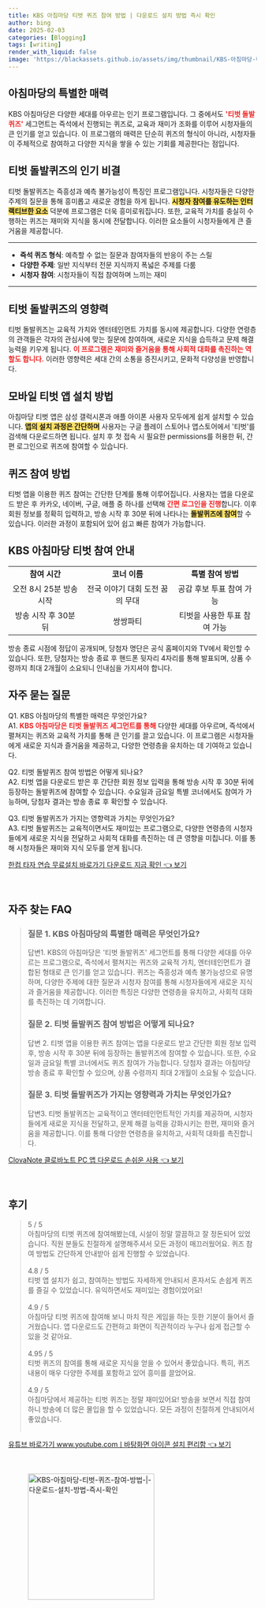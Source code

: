 ```yaml
---
title: KBS 아침마당 티벗 퀴즈 참여 방법 | 다운로드 설치 방법 즉시 확인
author: bing
date: 2025-02-03
categories: [Blogging]
tags: [writing]
render_with_liquid: false
image: 'https://blackassets.github.io/assets/img/thumbnail/KBS-아침마당-티벗-퀴즈-참여-방법-|-다운로드-설치-방법-즉시-확인.webp'
---
```



<h2 id='아침마당의 특별한 매력'>아침마당의 특별한 매력</h2>

<p>KBS 아침마당은 다양한 세대를 아우르는 인기 프로그램입니다. 그 중에서도 <b><span style="color: #ee2323;">'티벗 돌발퀴즈'</span></b> 세그먼트는 즉석에서 진행되는 퀴즈로, 교육과 재미가 조화를 이루어 시청자들의 큰 인기를 얻고 있습니다. 이 프로그램의 매력은 단순히 퀴즈의 형식이 아니라, 시청자들이 주체적으로 참여하고 다양한 지식을 쌓을 수 있는 기회를 제공한다는 점입니다.</p>

<h2 id='티벗 돌발퀴즈의 인기 비결'>티벗 돌발퀴즈의 인기 비결</h2>

<p>티벗 돌발퀴즈는 즉흥성과 예측 불가능성이 특징인 프로그램입니다. 시청자들은 다양한 주제의 질문을 통해 흥미롭고 새로운 경험을 하게 됩니다. <b><span style="background-color: #ffe066;">시청자 참여를 유도하는 인터랙티브한 요소</span></b> 덕분에 프로그램은 더욱 흥미로워집니다. 또한, 교육적 가치를 충실히 수행하는 퀴즈는 재미와 지식을 동시에 전달합니다. 이러한 요소들이 시청자들에게 큰 즐거움을 제공합니다.</p>

<hr />

<ul>
    <li><b>즉석 퀴즈 형식</b>: 예측할 수 없는 질문과 참여자들의 반응이 주는 스릴</li>
    <li><b>다양한 주제</b>: 일반 지식부터 전문 지식까지 폭넓은 주제를 다룸</li>
    <li><b>시청자 참여</b>: 시청자들이 직접 참여하며 느끼는 재미</li>
</ul>

<hr />

<h2 id='티벗 돌발퀴즈의 영향력'>티벗 돌발퀴즈의 영향력</h2>

<p>티벗 돌발퀴즈는 교육적 가치와 엔터테인먼트 가치를 동시에 제공합니다. 다양한 연령층의 관객들은 각자의 관심사에 맞는 질문에 참여하며, 새로운 지식을 습득하고 문제 해결 능력을 키우게 됩니다. <b><span style="color: #ee2323;">이 프로그램은 재미와 즐거움을 통해 사회적 대화를 촉진하는 역할도 합니다.</span></b> 이러한 영향력은 세대 간의 소통을 증진시키고, 문화적 다양성을 반영합니다.</p>

<h2 id='모바일 티벗 앱 설치 방법'>모바일 티벗 앱 설치 방법</h2>

<p>아침마당 티벗 앱은 삼성 갤럭시폰과 애플 아이폰 사용자 모두에게 쉽게 설치할 수 있습니다. <b><span style="background-color: #ffe066;">앱의 설치 과정은 간단하며</span></b> 사용자는 구글 플레이 스토어나 앱스토어에서 '티벗'를 검색해 다운로드하면 됩니다. 설치 후 첫 접속 시 필요한 permissions를 허용한 뒤, 간편 로그인으로 퀴즈에 참여할 수 있습니다.</p>

<h2 id='퀴즈 참여 방법'>퀴즈 참여 방법</h2>

<p>티벗 앱을 이용한 퀴즈 참여는 간단한 단계를 통해 이루어집니다. 사용자는 앱을 다운로드 받은 후 카카오, 네이버, 구글, 애플 중 하나를 선택해 <b><span style="color: #ee2323;">간편 로그인을 진행</span></b>합니다. 이후 회원 정보를 정확히 입력하고, 방송 시작 후 30분 뒤에 나타나는 <b><span style="background-color: #ffe066;">돌발퀴즈에 참여</span></b>할 수 있습니다. 이러한 과정이 포함되어 있어 쉽고 빠른 참여가 가능합니다.</p>

<h2 id='KBS 아침마당 티벗 참여 안내'>KBS 아침마당 티벗 참여 안내</h2>

<table>
    <tr>
        <td style="text-align: center; height: 17px;"><b>참여 시간</b></td>
        <td style="text-align: center; height: 17px;"><b>코너 이름</b></td>
        <td style="text-align: center; height: 17px;"><b>특별 참여 방법</b></td>
    </tr>
    <tr>
        <td style="text-align: center; height: 17px;">오전 8시 25분 방송 시작</td>
        <td style="text-align: center; height: 17px;">전국 이야기 대회 도전 꿈의 무대</td>
        <td style="text-align: center; height: 17px;">공감 후보 투표 참여 가능</td>
    </tr>
    <tr>
        <td style="text-align: center; height: 17px;">방송 시작 후 30분 뒤</td>
        <td style="text-align: center; height: 17px;">쌍쌍파티</td>
        <td style="text-align: center; height: 17px;">티벗을 사용한 투표 참여 가능</td>
    </tr>
</table>

<p>방송 종료 시점에 정답이 공개되며, 당첨자 명단은 공식 홈페이지와 TV에서 확인할 수 있습니다. 또한, 당첨자는 방송 종료 후 핸드폰 뒷자리 4자리를 통해 발표되며, 상품 수령까지 최대 2개월이 소요되니 인내심을 가지셔야 합니다.</p>

<h2 id='자주 묻는 질문'>자주 묻는 질문</h2>

<p>Q1. KBS 아침마당의 특별한 매력은 무엇인가요?<br> A1. <b><span style="color: #ee2323;">KBS 아침마당은 티벗 돌발퀴즈 세그먼트를 통해</span></b> 다양한 세대를 아우르며, 즉석에서 펼쳐지는 퀴즈와 교육적 가치를 통해 큰 인기를 끌고 있습니다. 이 프로그램은 시청자들에게 새로운 지식과 즐거움을 제공하고, 다양한 연령층을 유치하는 데 기여하고 있습니다.</p>

<p>Q2. 티벗 돌발퀴즈 참여 방법은 어떻게 되나요?<br> A2. 티벗 앱을 다운로드 받은 후 간단한 회원 정보 입력을 통해 방송 시작 후 30분 뒤에 등장하는 돌발퀴즈에 참여할 수 있습니다. 수요일과 금요일 특별 코너에서도 참여가 가능하며, 당첨자 결과는 방송 종료 후 확인할 수 있습니다.</p>

<p>Q3. 티벗 돌발퀴즈가 가지는 영향력과 가치는 무엇인가요?<br> A3. 티벗 돌발퀴즈는 교육적이면서도 재미있는 프로그램으로, 다양한 연령층의 시청자들에게 새로운 지식을 전달하고 사회적 대화를 촉진하는 데 큰 영향을 미칩니다. 이를 통해 시청자들은 재미와 지식 모두를 얻게 됩니다.</p>


<p><a class="click-button" title="한컴 타자 연습 무료설치 바로가기 다운로드 지금 확인" href="https://blackassets.github.io/posts/%ED%95%9C%EC%BB%B4-%ED%83%80%EC%9E%90-%EC%97%B0%EC%8A%B5-%EB%AC%B4%EB%A3%8C%EC%84%A4%EC%B9%98-%EB%B0%94%EB%A1%9C%EA%B0%80%EA%B8%B0-%EB%8B%A4%EC%9A%B4%EB%A1%9C%EB%93%9C-%EC%A7%80%EA%B8%88-%ED%99%95%EC%9D%B8/" rel="dofollow">한컴 타자 연습 무료설치 바로가기 다운로드 지금 확인 👈 보기</a></p><br>
<h2 id='자주_찾는_FAQ'>자주 찾는 FAQ</h2>
<div itemscope="" itemtype="https://schema.org/FAQPage">
<blockquote>
<div itemscope="" itemprop="mainEntity" itemtype="https://schema.org/Question">
<h3 itemprop="name">질문 1. KBS 아침마당의 특별한 매력은 무엇인가요?</h3>
<div itemscope="" itemprop="acceptedAnswer" itemtype="https://schema.org/Answer">
<span itemprop="text">
<p>답변1. KBS의 아침마당은 '티벗 돌발퀴즈' 세그먼트를 통해 다양한 세대를 아우르는 프로그램으로, 즉석에서 펼쳐지는 퀴즈와 교육적 가치, 엔터테인먼트가 결합된 형태로 큰 인기를 얻고 있습니다. 퀴즈는 즉흥성과 예측 불가능성으로 유명하며, 다양한 주제에 대한 질문과 시청자 참여를 통해 시청자들에게 새로운 지식과 즐거움을 제공합니다. 이러한 특징은 다양한 연령층을 유치하고, 사회적 대화를 촉진하는 데 기여합니다.</p>
</span>
</div>
</div>
<div itemscope="" itemprop="mainEntity" itemtype="https://schema.org/Question">
<h3 itemprop="name">질문 2. 티벗 돌발퀴즈 참여 방법은 어떻게 되나요?</h3>
<div itemscope="" itemprop="acceptedAnswer" itemtype="https://schema.org/Answer">
<span itemprop="text">
<p>답변 2. 티벗 앱을 이용한 퀴즈 참여는 앱을 다운로드 받고 간단한 회원 정보 입력 후, 방송 시작 후 30분 뒤에 등장하는 돌발퀴즈에 참여할 수 있습니다. 또한, 수요일과 금요일 특별 코너에서도 퀴즈 참여가 가능합니다. 당첨자 결과는 아침마당 방송 종료 후 확인할 수 있으며, 상품 수령까지 최대 2개월이 소요될 수 있습니다.</p>
</span>
</div>
</div>
<div itemscope="" itemprop="mainEntity" itemtype="https://schema.org/Question">
<h3 itemprop="name">질문 3. 티벗 돌발퀴즈가 가지는 영향력과 가치는 무엇인가요?</h3>
<div itemscope="" itemprop="acceptedAnswer" itemtype="https://schema.org/Answer">
<span itemprop="text">
<p>답변3. 티벗 돌발퀴즈는 교육적이고 엔터테인먼트적인 가치를 제공하며, 시청자들에게 새로운 지식을 전달하고, 문제 해결 능력을 강화시키는 한편, 재미와 즐거움을 제공합니다. 이를 통해 다양한 연령층을 유치하고, 사회적 대화를 촉진합니다.</p>
</span>
</div>
</div>
</blockquote>
</div>
<p><a class="click-button" title="ClovaNote 클로바노트 PC 앱 다운로드 손쉬운 사용" href="https://blackassets.github.io/posts/ClovaNote-%ED%81%B4%EB%A1%9C%EB%B0%94%EB%85%B8%ED%8A%B8-PC-%EC%95%B1-%EB%8B%A4%EC%9A%B4%EB%A1%9C%EB%93%9C-%EC%86%90%EC%89%AC%EC%9A%B4-%EC%82%AC%EC%9A%A9/" rel="dofollow">ClovaNote 클로바노트 PC 앱 다운로드 손쉬운 사용 👈 보기</a></p><br>
<h2 id='후기'>후기</h2>
<div itemscope itemtype="https://schema.org/Product">
  <blockquote>
  <div itemprop="review" itemscope itemtype="https://schema.org/Review">
      <div itemprop="reviewRating" itemscope itemtype="https://schema.org/Rating"> <span itemprop="ratingValue">5</span> / <span itemprop="bestRating">5</span> </div>
      <span itemprop="reviewBody">아침마당의 티벗 퀴즈에 참여해봤는데, 시설이 정말 깔끔하고 잘 정돈되어 있었습니다. 직원 분들도 친절하게 설명해주셔서 모든 과정이 매끄러웠어요. 퀴즈 참여 방법도 간단하게 안내받아 쉽게 진행할 수 있었습니다.</span>
  </div>
  <br>
  <div itemprop="review" itemscope itemtype="https://schema.org/Review">
      <div itemprop="reviewRating" itemscope itemtype="https://schema.org/Rating"> <span itemprop="ratingValue">4.8</span> / <span itemprop="bestRating">5</span> </div>
      <span itemprop="reviewBody">티벗 앱 설치가 쉽고, 참여하는 방법도 자세하게 안내되서 혼자서도 손쉽게 퀴즈를 즐길 수 있었습니다. 유익하면서도 재미있는 경험이었어요!</span>
  </div>
  <br>
  <div itemprop="review" itemscope itemtype="https://schema.org/Review">
      <div itemprop="reviewRating" itemscope itemtype="https://schema.org/Rating"> <span itemprop="ratingValue">4.9</span> / <span itemprop="bestRating">5</span> </div>
      <span itemprop="reviewBody">아침마당 티벗 퀴즈에 참여해 보니 마치 작은 게임을 하는 듯한 기분이 들어서 즐거웠습니다. 앱 다운로드도 간편하고 화면이 직관적이라 누구나 쉽게 접근할 수 있을 것 같아요.</span>
  </div>
  <br>
  <div itemprop="review" itemscope itemtype="https://schema.org/Review">
      <div itemprop="reviewRating" itemscope itemtype="https://schema.org/Rating"> <span itemprop="ratingValue">4.95</span> / <span itemprop="bestRating">5</span> </div>
      <span itemprop="reviewBody">티벗 퀴즈의 참여를 통해 새로운 지식을 얻을 수 있어서 좋았습니다. 특히, 퀴즈 내용이 매우 다양한 주제를 포함하고 있어 흥미를 끌었어요.</span>
  </div>
  <br>
  <div itemprop="review" itemscope itemtype="https://schema.org/Review">
      <div itemprop="reviewRating" itemscope itemtype="https://schema.org/Rating"> <span itemprop="ratingValue">4.9</span> / <span itemprop="bestRating">5</span> </div>
      <span itemprop="reviewBody">아침마당에서 제공하는 티벗 퀴즈는 정말 재미있어요! 방송을 보면서 직접 참여하니 방송에 더 많은 몰입을 할 수 있었습니다. 모든 과정이 친절하게 안내되어서 좋았습니다.</span>
  </div>
  <br>
  </blockquote>
</div>
<p><a class="click-button" title="유튜브 바로가기 www.youtube.comㅣ바탕화면 아이콘 설치 편리함" href="https://blackassets.github.io/posts/%EC%9C%A0%ED%8A%9C%EB%B8%8C-%EB%B0%94%EB%A1%9C%EA%B0%80%EA%B8%B0-www.youtube.com%E3%85%A3%EB%B0%94%ED%83%95%ED%99%94%EB%A9%B4-%EC%95%84%EC%9D%B4%EC%BD%98-%EC%84%A4%EC%B9%98-%ED%8E%B8%EB%A6%AC%ED%95%A8/" rel="dofollow">유튜브 바로가기 www.youtube.comㅣ바탕화면 아이콘 설치 편리함 👈 보기</a></p><br>
<figure class="image"><img src="https://blackassets.github.io/assets/img/thumbnail/KBS-아침마당-티벗-퀴즈-참여-방법-|-다운로드-설치-방법-즉시-확인.webp" alt="KBS-아침마당-티벗-퀴즈-참여-방법-|-다운로드-설치-방법-즉시-확인" width="256" height="256"></figure>